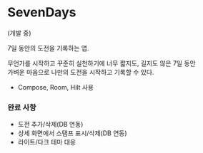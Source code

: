 # SevenDays

(개발 중)

7일 동안의 도전을 기록하는 앱.

무언가를 시작하고 꾸준히 실천하기에 너무 짧지도, 길지도 않은 7일 동안  
가벼운 마음으로 나만의 도전을 시작하고 기록할 수 있다. 

* Compose, Room, Hilt 사용

### 완료 사항
* 도전 추가/삭제(DB 연동)
* 상세 화면에서 스탬프 표시/삭제(DB 연동)
* 라이트/다크 테마 대응
